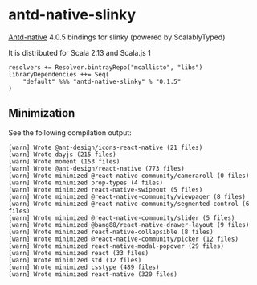 # antd-native-slinky

[Antd-native](https://rn.mobile.ant.design/docs/react/introduce) 4.0.5 bindings for slinky (powered by ScalablyTyped)

It is distributed for Scala 2.13 and Scala.js 1

```
resolvers += Resolver.bintrayRepo("mcallisto", "libs")
libraryDependencies ++= Seq(
    "default" %%% "antd-native-slinky" % "0.1.5" 
) 
```

## Minimization

See the following compilation output:

```
[warn] Wrote @ant-design/icons-react-native (21 files)
[warn] Wrote dayjs (215 files)
[warn] Wrote moment (153 files)
[warn] Wrote @ant-design/react-native (773 files)
[warn] Wrote minimized @react-native-community/cameraroll (0 files)
[warn] Wrote minimized prop-types (4 files)
[warn] Wrote minimized react-native-swipeout (5 files)
[warn] Wrote minimized @react-native-community/viewpager (8 files)
[warn] Wrote minimized @react-native-community/segmented-control (6 files)
[warn] Wrote minimized @react-native-community/slider (5 files)
[warn] Wrote minimized @bang88/react-native-drawer-layout (9 files)
[warn] Wrote minimized react-native-collapsible (8 files)
[warn] Wrote minimized @react-native-community/picker (12 files)
[warn] Wrote minimized react-native-modal-popover (29 files)
[warn] Wrote minimized react (33 files)
[warn] Wrote minimized std (12 files)
[warn] Wrote minimized csstype (489 files)
[warn] Wrote minimized react-native (320 files)

```

